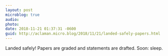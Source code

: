 ```yaml
---
layout: post
microblog: true
audio: 
photo: 
date: 2018-11-21 01:37:31 -0600
guid: http://aclaman.micro.blog/2018/11/21/landed-safely-papers.html
---
```

Landed safely! Papers are graded and statements are drafted. Soon: sleep.
